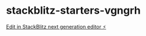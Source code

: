 # stackblitz-starters-vgngrh

[Edit in StackBlitz next generation editor ⚡️](https://stackblitz.com/~/github.com/JoseGumban13/stackblitz-starters-vgngrh)
